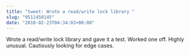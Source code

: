 ```yaml
---
title: "tweet: Wrote a read/write lock library "
slug: "9511450145"
date: "2010-02-23T04:34:03+00:00"
---
```

Wrote a read/write lock library and gave it a test. Worked  one off. Highly unusual. Cautiously looking for edge cases.